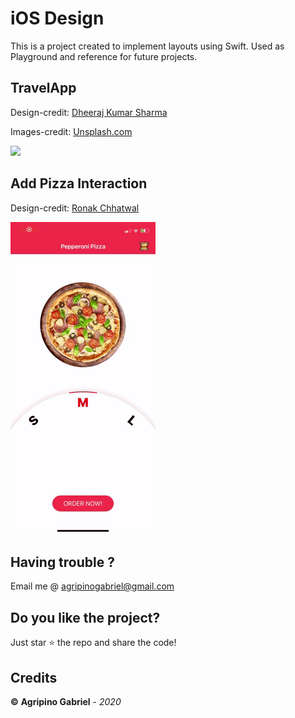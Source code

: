 # iOS Design
This is a project created to implement layouts using Swift. 
Used as Playground and reference for future projects.

## TravelApp 

Design-credit: <a href="https://github.com/dheerajghub/Design_to_code">Dheeraj Kumar Sharma</a>

Images-credit: <a href="https://unsplash.com/">Unsplash.com</a>

<img src="https://github.com/agripinogabriel/ios-design/blob/main/TravelApp/Screenshots/capture.gif">

## Add Pizza Interaction

Design-credit: <a href="https://dribbble.com/shots/9324353-Add-Pizza-Interaction-Free-UI-kit">Ronak Chhatwal</a>

<img src="https://github.com/agripinogabriel/ios-design/blob/main/Add%20Pizza%20Interaction/Screenshots/capture.gif">


## Having trouble ?
Email me @ agripinogabriel@gmail.com

## Do you like the project?
Just star ⭐️  the repo and share the code!

## Credits
**©** **Agripino Gabriel** - *2020*
